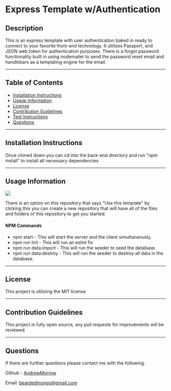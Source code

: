 # Express Template w/Authentication

## Description

This is an express template with user authentication baked in ready to connect to your favorite front-end technology. It utilizes Passport, and JSON web token for authentication purposes. There is a forgot password functionality built in using nodemailer to send the password reset email and handlebars as a templating engine for the email.

---

## Table of Contents

-   [Installation Instructions](#installation-instructions)
-   [Usage Information](#usage-information)
-   [License](#license)
-   [Contribution Guidelines](#contribution-guidelines)
-   [Test Instructions](#test-instructions)
-   [Questions](#questions)

---

## Installation Instructions

Once cloned down you can cd into the back-end directory and run "npm install" to install all necessary dependencies

---

## Usage Information

<img src = "https://img.shields.io/badge/license-MIT-blue">

There is an option on this repository that says "Use this template" by clicking this you can create a new repository that will have all of the files and folders of this repository to get you started.

#### NPM Commands

-   npm start - This will start the server and the client simultaneously.
-   npm run lint - This will run an eslint fix
-   npm run data:import - This will run the seeder to seed the database.
-   npm run data:destroy - This will run the seeder to destroy all data in the database.

---

## License

This project is utilizing the MIT license

---

## Contribution Guidelines

This project is fully open source, any pull requests for improvements will be reviewed.

---

## Questions

If there are further questions please contact me with the following.

Github - <a href="https://github.com/AndrewMorrow" target= "_blank">AndrewMorrow</a>

Email: beardedmongo@gmail.com
